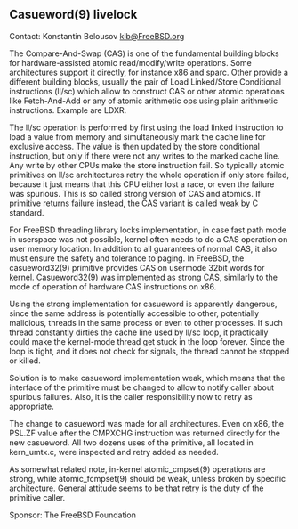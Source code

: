 ## Casueword(9) livelock ##

Contact: Konstantin Belousov <kib@FreeBSD.org>

The Compare-And-Swap (CAS) is one of the fundamental building blocks
for hardware-assisted atomic read/modify/write operations.  Some
architectures support it directly, for instance x86 and sparc.  Other
provide a different building blocks, usually the pair of Load
Linked/Store Conditional instructions (ll/sc) which allow to construct
CAS or other atomic operations like Fetch-And-Add or any of atomic
arithmetic ops using plain arithmetic instructions.  Example are LDXR.

The ll/sc operation is performed by first using the load linked
instruction to load a value from memory and simultaneously mark the
cache line for exclusive access.  The value is then updated by the
store conditional instruction, but only if there were not any writes to
the marked cache line.  Any write by other CPUs make the store
instruction fail.  So typically atomic primitives on ll/sc
architectures retry the whole operation if only store failed, because
it just means that this CPU either lost a race, or even the failure
was spurious.  This is so called strong version of CAS and atomics.
If primitive returns failure instead, the CAS variant is called weak
by C standard.

For FreeBSD threading library locks implementation, in case fast path
mode in userspace was not possible, kernel often needs to do a CAS
operation on user memory location.  In addition to all guarantees of
normal CAS, it also must ensure the safety and tolerance to paging.
In FreeBSD, the casueword32(9) primitive provides CAS on usermode
32bit words for kernel.  Casueword32(9) was implemented as strong CAS,
similarly to the mode of operation of hardware CAS instructions on
x86.

Using the strong implementation for casueword is apparently dangerous,
since the same address is potentially accessible to other, potentially
malicious, threads in the same process or even to other processes.  If
such thread constantly dirties the cache line used by ll/sc loop, it
practically could make the kernel-mode thread get stuck in the loop
forever.  Since the loop is tight, and it does not check for signals,
the thread cannot be stopped or killed.

Solution is to make casueword implementation weak, which means that
the interface of the primitive must be changed to allow to notify
caller about spurious failures.  Also, it is the caller responsibility
now to retry as appropriate.

The change to casueword was made for all architectures.  Even on x86,
the PSL.ZF value after the CMPXCHG instruction was returned directly
for the new casueword.  All two dozens uses of the primitive, all
located in kern_umtx.c, were inspected and retry added as needed.

As somewhat related note, in-kernel atomic_cmpset(9) operations are
strong, while atomic_fcmpset(9) should be weak, unless broken by
specific architecture.  General attitude seems to be that retry is the
duty of the primitive caller.

Sponsor: The FreeBSD Foundation
